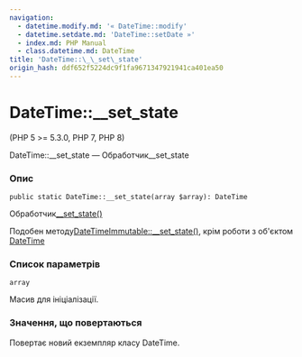 ```yaml
---
navigation:
  - datetime.modify.md: '« DateTime::modify'
  - datetime.setdate.md: 'DateTime::setDate »'
  - index.md: PHP Manual
  - class.datetime.md: DateTime
title: 'DateTime::\_\_set\_state'
origin_hash: ddf652f5224dc9f1fa9671347921941ca401ea50
---
```

# DateTime::\_\_set\_state

(PHP 5 >= 5.3.0, PHP 7, PHP 8)

DateTime::\_\_set\_state — Обработчик\_\_set\_state

### Опис

```methodsynopsis
public static DateTime::__set_state(array $array): DateTime
```

Обработчик[\_\_set\_state()](language.oop5.magic.md#object.set-state)

Подобен методу[DateTimeImmutable::\_\_set\_state()](datetimeimmutable.set-state.md), крім роботи з об'єктом [DateTime](class.datetime.md)

### Список параметрів

`array`

Масив для ініціалізації.

### Значення, що повертаються

Повертає новий екземпляр класу DateTime.
